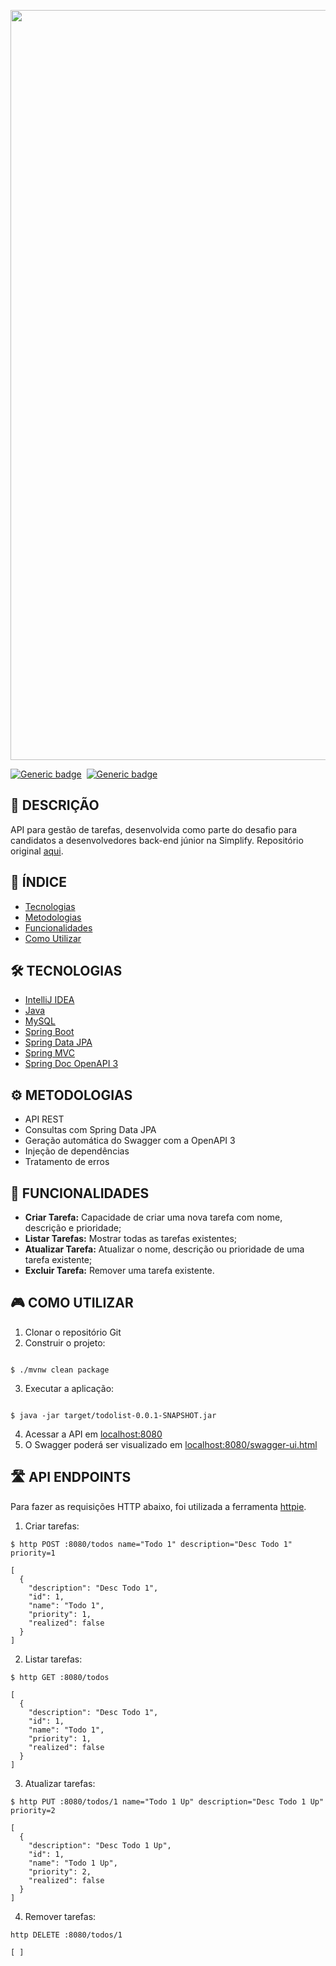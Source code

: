 <p align="center">
  <img src="https://github.com/jessiferreira/challenge-todolist/assets/121064773/673d1f5b-4a41-487c-92f8-d1dd60a11e83" width="1200px">
</p>

[![Generic badge](https://img.shields.io/badge/Tipo-Desafio-C2078F.svg)](https://shields.io/)&nbsp;
[![Generic badge](https://img.shields.io/badge/Status-Concluído-C2078F.svg)](https://shields.io/)&nbsp;

## 📖 DESCRIÇÃO
API para gestão de tarefas, desenvolvida como parte do desafio para candidatos a 
desenvolvedores back-end júnior na Simplify.
Repositório original [aqui](https://github.com/simplify-tec/desafio-junior-backend-simplify).


## 📑 ÍNDICE
- [Tecnologias](#-tecnologias)
- [Metodologias](#-metodologias)
- [Funcionalidades](#-funcionalidades)
- [Como Utilizar](#-COMO-UTILIZAR)

## 🛠️ TECNOLOGIAS
- [IntelliJ IDEA](https://www.jetbrains.com/products/compare/?product=idea&product=idea-ce)
- [Java](https://www.java.com/pt-BR/download/ie_manual.jsp?locale=pt_BR)
- [MySQL](https://dev.mysql.com/downloads/)
- [Spring Boot](https://spring.io/projects/spring-boot)
- [Spring Data JPA](https://spring.io/projects/spring-data-jpa)
- [Spring MVC](https://docs.spring.io/spring-framework/reference/web/webmvc.html)
- [Spring Doc OpenAPI 3](https://springdoc.org/)

## ⚙️ METODOLOGIAS
- API REST
- Consultas com Spring Data JPA
- Geração automática do Swagger com a OpenAPI 3
- Injeção de dependências
- Tratamento de erros

## 🔧 FUNCIONALIDADES
- __Criar Tarefa:__ Capacidade de criar uma nova tarefa com nome, descrição e prioridade;
- __Listar Tarefas:__ Mostrar todas as tarefas existentes;
- __Atualizar Tarefa:__ Atualizar o nome, descrição ou prioridade de uma tarefa existente;
- __Excluir Tarefa:__ Remover uma tarefa existente.

## 🎮 COMO UTILIZAR
1. Clonar o repositório Git
2. Construir o projeto:
```

$ ./mvnw clean package

```
3. Executar a aplicação:
```

$ java -jar target/todolist-0.0.1-SNAPSHOT.jar

```
4. Acessar a API em [localhost:8080](http://localhost:8080/)
5. O Swagger poderá ser visualizado em [localhost:8080/swagger-ui.html](http://localhost:8080/swagger-ui/index.html)

## 🛣️ API ENDPOINTS
Para fazer as requisições HTTP abaixo, foi utilizada a ferramenta [httpie](https://httpie.io/).
1. Criar tarefas:
```
$ http POST :8080/todos name="Todo 1" description="Desc Todo 1" priority=1

[
  {
    "description": "Desc Todo 1",
    "id": 1,
    "name": "Todo 1",
    "priority": 1,
    "realized": false
  }
]
```
2. Listar tarefas:
```
$ http GET :8080/todos

[
  {
    "description": "Desc Todo 1",
    "id": 1,
    "name": "Todo 1",
    "priority": 1,
    "realized": false
  }
]
```
3. Atualizar tarefas:
```
$ http PUT :8080/todos/1 name="Todo 1 Up" description="Desc Todo 1 Up" priority=2

[
  {
    "description": "Desc Todo 1 Up",
    "id": 1,
    "name": "Todo 1 Up",
    "priority": 2,
    "realized": false
  }
]
```
4. Remover tarefas:
```
http DELETE :8080/todos/1

[ ]
```
